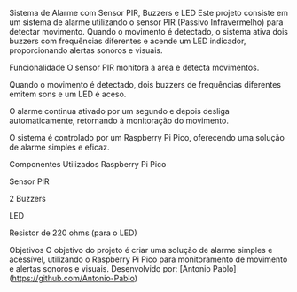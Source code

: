 Sistema de Alarme com Sensor PIR, Buzzers e LED
Este projeto consiste em um sistema de alarme utilizando o sensor PIR (Passivo Infravermelho) para detectar movimento. Quando o movimento é detectado, o sistema ativa dois buzzers com frequências diferentes e acende um LED indicador, proporcionando alertas sonoros e visuais.

Funcionalidade
O sensor PIR monitora a área e detecta movimentos.

Quando o movimento é detectado, dois buzzers de frequências diferentes emitem sons e um LED é aceso.

O alarme continua ativado por um segundo e depois desliga automaticamente, retornando à monitoração do movimento.

O sistema é controlado por um Raspberry Pi Pico, oferecendo uma solução de alarme simples e eficaz.

Componentes Utilizados
Raspberry Pi Pico

Sensor PIR

2 Buzzers

LED

Resistor de 220 ohms (para o LED)

Objetivos
O objetivo do projeto é criar uma solução de alarme simples e acessível, utilizando o Raspberry Pi Pico para monitoramento de movimento e alertas sonoros e visuais.
Desenvolvido por: [Antonio Pablo] (https://github.com/Antonio-Pablo)
